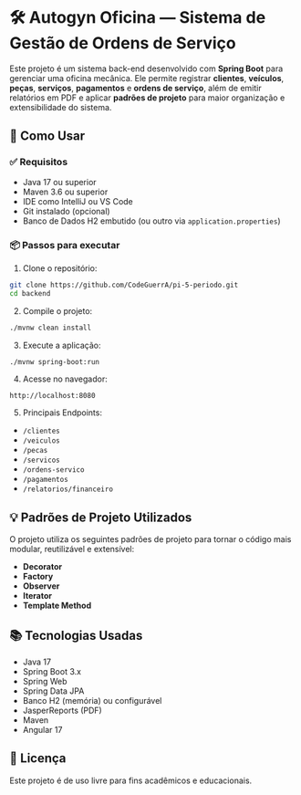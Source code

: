 # 🛠️ Autogyn Oficina — Sistema de Gestão de Ordens de Serviço

Este projeto é um sistema back-end desenvolvido com **Spring Boot** para gerenciar uma oficina mecânica. Ele permite registrar **clientes**, **veículos**, **peças**, **serviços**, **pagamentos** e **ordens de serviço**, além de emitir relatórios em PDF e aplicar **padrões de projeto** para maior organização e extensibilidade do sistema.

## 🚀 Como Usar

### ✅ Requisitos

- Java 17 ou superior
- Maven 3.6 ou superior
- IDE como IntelliJ ou VS Code
- Git instalado (opcional)
- Banco de Dados H2 embutido (ou outro via `application.properties`)

### 📦 Passos para executar

1. Clone o repositório:

```bash
git clone https://github.com/CodeGuerrA/pi-5-periodo.git
cd backend
```

2. Compile o projeto:

```bash
./mvnw clean install
```

3. Execute a aplicação:

```bash
./mvnw spring-boot:run
```

4. Acesse no navegador:

```
http://localhost:8080
```

5. Principais Endpoints:

- `/clientes`
- `/veiculos`
- `/pecas`
- `/servicos`
- `/ordens-servico`
- `/pagamentos`
- `/relatorios/financeiro`
## 💡 Padrões de Projeto Utilizados

O projeto utiliza os seguintes padrões de projeto para tornar o código mais modular, reutilizável e extensível:

- **Decorator**
- **Factory**
- **Observer**
- **Iterator**
- **Template Method**

## 📚 Tecnologias Usadas

- Java 17
- Spring Boot 3.x
- Spring Web
- Spring Data JPA
- Banco H2 (memória) ou configurável
- JasperReports (PDF)
- Maven
- Angular 17

## 📄 Licença

Este projeto é de uso livre para fins acadêmicos e educacionais.
